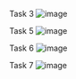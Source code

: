 
Task 3 
![image](https://user-images.githubusercontent.com/33174692/48670544-eb5d2b80-eb21-11e8-8d58-bbd14cfe0dc9.png)

Task 5
![image](https://user-images.githubusercontent.com/33174692/48670567-50b11c80-eb22-11e8-9b66-632841097871.png)

Task 6
![image](https://user-images.githubusercontent.com/33174692/48670580-70e0db80-eb22-11e8-9169-b68c9b172b66.png)

Task 7
![image](https://user-images.githubusercontent.com/33174692/48670614-f49ac800-eb22-11e8-803a-cbad022a3ac2.png)
